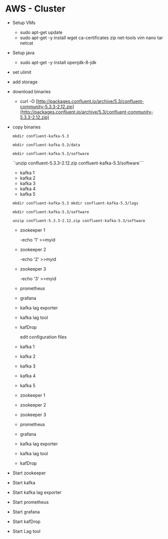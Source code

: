 # AWS - Cluster

* Setup VMs
  * sudo apt-get update
  * sudo apt-get -y install wget ca-certificates zip net-tools vim nano tar netcat
* Setup java
  * sudo apt-get -y install openjdk-8-jdk
* set ulimit
* add storage
* download binaries
  * curl -O [http://packages.confluent.io/archive/5.3/confluent-community-5.3.3-2.12.zip](http://packages.confluent.io/archive/5.3/confluent-community-5.3.3-2.12.zip)
* copy binaries

    `mkdir confluent-kafka-5.3`

    `mkdir confluent-kafka-5.3/data`

    `mkdir confluent-kafka-5.3/software`

    ``unzip confluent-5.3.3-2.12.zip confluent-kafka-5.3/software```

  * kafka 1
  * kafka 2
  * kafka 3
  * kafka 4
  * kafka 5

  `mkdir confluent-kafka-5.3 mkdir confluent-kafka-5.3/logs` 

  `mkdir confluent-kafka-5.3/software` 

  `unzip confluent-5.3.3-2.12.zip confluent-kafka-5.3/software`

  * zookeeper 1

    -echo '1' &gt;&gt;myid

  * zookeeper 2

    -echo '2' &gt;&gt;myid

  * zookeeper 3

    -echo '3' &gt;&gt;myid

  * prometheus
  * grafana
  * kafka lag exporter
  * kafka lag tool
  * kafDrop

    edit configuration files

  * kafka 1
  * kafka 2
  * kafka 3
  * kafka 4
  * kafka 5
  * zookeeper 1
  * zookeeper 2
  * zookeeper 3
  * prometheus
  * grafana
  * kafka lag exporter
  * kafka lag tool
  * kafDrop

* Start zookeeper
* Start kafka
* Start kafka lag exporter
* Start prometheus
* Start grafana
* Start kafDrop
* Start Lag tool

